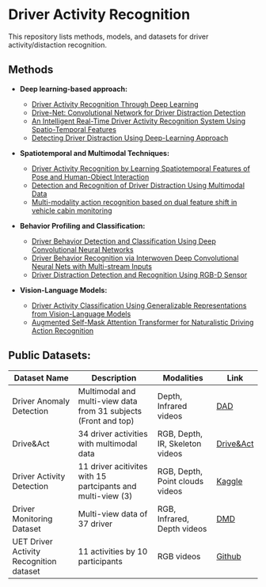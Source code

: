 # Driver Activity Recognition

This repository lists methods, models, and datasets for driver activity/distaction recognition.

## Methods

- **Deep learning-based approach:**
  
  - [Driver Activity Recognition Through Deep Learning](https://ieeexplore.ieee.org/abstract/document/9377022)
  - [Drive-Net: Convolutional Network for Driver Distraction Detection](https://arxiv.org/abs/2006.12586)
  - [An Intelligent Real-Time Driver Activity Recognition System Using Spatio-Temporal Features](https://www.mdpi.com/2076-3417/14/17/7985)
  - [Detecting Driver Distraction Using Deep-Learning Approach](https://www.sciencedirect.com/org/science/article/pii/S1546221821009231)

- **Spatiotemporal and Multimodal Techniques:**

  - [Driver Activity Recognition by Learning Spatiotemporal Features of Pose and Human-Object Interaction]( https://www.sciencedirect.com/science/article/pii/S1047320321000808)
  - [Detection and Recognition of Driver Distraction Using Multimodal Data](https://dl.acm.org/doi/10.1145/3519267)
  - [Multi-modality action recognition based on dual feature shift in vehicle cabin monitoring](https://arxiv.org/abs/2401.14838)
 
- **Behavior Profiling and Classification:**

  - [Driver Behavior Detection and Classification Using Deep Convolutional Neural Networks](https://www.sciencedirect.com/science/article/pii/S095741742030066X)
  - [Driver Behavior Recognition via Interwoven Deep Convolutional Neural Nets with Multi-stream Inputs](https://arxiv.org/abs/1811.09128)
  - [Driver Distraction Detection and Recognition Using RGB-D Sensor](https://arxiv.org/abs/1502.00250)
 
- **Vision-Language Models:**

  - [Driver Activity Classification Using Generalizable Representations from Vision-Language Models](https://arxiv.org/abs/2404.14906)
  - [Augmented Self-Mask Attention Transformer for Naturalistic Driving Action Recognition](https://openaccess.thecvf.com/content/CVPR2024W/AICity/html/Zhang_Augmented_Self-Mask_Attention_Transformer_for_Naturalistic_Driving_Action_Recognition_CVPRW_2024_paper.html)



## Public Datasets:

| Dataset Name               | Description                                           | Modalities                | Link |
|---------------------------|-------------------------------------------------------|---------------------------|------|
|Driver Anomaly Detection |Multimodal and multi-view data from 31 subjects (Front and top) | Depth, Infrared videos | [DAD](https://www.ce.cit.tum.de/mmk/dad/) |
| Drive&Act                 | 34 driver activities with multimodal data             | RGB, Depth, IR, Skeleton videos | [Drive&Act](https://driveandact.com/) |
|Driver Activity Detection | 11 driver acitivites with 15 partcipants and multi-view (3)| RGB, Depth, Point clouds videos | [Kaggle](https://www.kaggle.com/datasets/guanhualee/driver-activity-dataset) |
| Driver Monitoring Dataset | Multi-view data of 37 driver         | RGB, Infrared, Depth videos    | [DMD](https://dmd.vicomtech.org/#about) |
|UET Driver Activity Recognition dataset| 11 activities by 10 participants| RGB videos | [Github](https://github.com/humza909/Dataset-Video-Driver-Activity-Recognition) |

